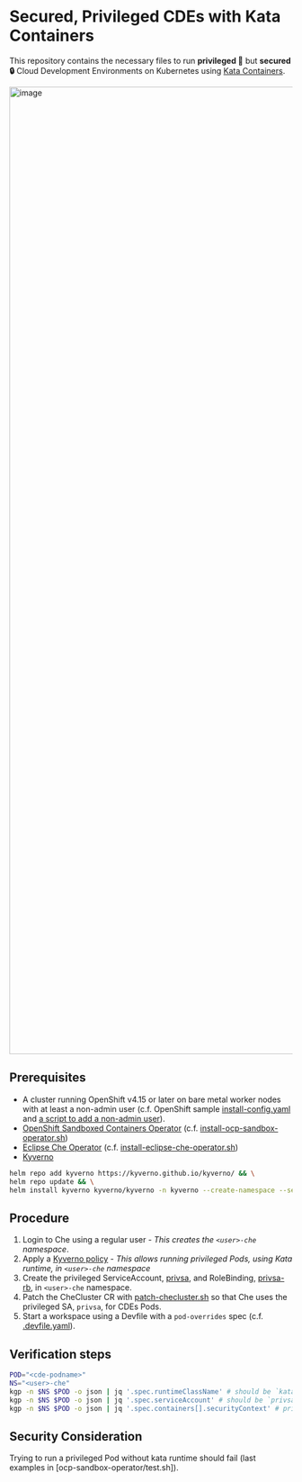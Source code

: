 # Secured, Privileged CDEs with Kata Containers

This repository contains the necessary files to run **privileged 🚀** but **secured 🔒**
Cloud Development Environments on Kubernetes using
[Kata Containers](https://katacontainers.io).

<img width="1719" alt="image" src="https://github.com/l0rd/kata-cde/assets/606959/2211ea81-c9a8-4e59-a993-cfffec8bb5cf">

## Prerequisites

- A cluster running OpenShift v4.15 or later on bare metal worker nodes with at least
a non-admin user (c.f. OpenShift sample [install-config.yaml](ocp-install/install-config.yaml)
and [a script to add a non-admin user](ocp-install/add-regular-user.sh)).
- [OpenShift Sandboxed Containers Operator](https://github.com/openshift/sandboxed-containers-operator) (c.f.
[install-ocp-sandbox-operator.sh](ocp-sandbox-operator/install-ocp-sandbox-operator.sh))
- [Eclipse Che Operator](https://github.com/eclipse-che/che-operator) (c.f.
[install-eclipse-che-operator.sh](eclipse-che-operator/install-eclipse-che-operator.sh))
- [Kyverno](https://kyverno.io/docs/installation/methods/)
```bash
helm repo add kyverno https://kyverno.github.io/kyverno/ && \
helm repo update && \
helm install kyverno kyverno/kyverno -n kyverno --create-namespace --set replicaCount=1
```

## Procedure

1. Login to Che using a regular user - *This creates the `<user>-che`
namespace*.
2. Apply a [Kyverno policy](policies/run-priv-pod-using-kata.yaml) - *This
allows running privileged Pods, using Kata runtime, in `<user>-che` namespace*
3. Create the privileged ServiceAccount, [privsa](policies/privsa.yaml), and
RoleBinding, [privsa-rb](policies/privsa-rb.yaml), in `<user>-che` namespace.
4. Patch the CheCluster CR with
[patch-checluster.sh](eclipse-che-operator/patch-checluster.sh) so that Che
uses the privileged SA, `privsa`, for CDEs Pods.
5. Start a workspace using a Devfile with a `pod-overrides` spec (c.f.
[.devfile.yaml](.devfile.yaml)).

## Verification steps

```bash
POD="<cde-podname>"
NS="<user>-che"
kgp -n $NS $POD -o json | jq '.spec.runtimeClassName' # should be `kata`
kgp -n $NS $POD -o json | jq '.spec.serviceAccount' # should be `privsa`
kgp -n $NS $POD -o json | jq '.spec.containers[].securityContext' # privileged etc...
```

## Security Consideration

Trying to run a privileged Pod without kata runtime should fail (last examples
in [ocp-sandbox-operator/test.sh]).
